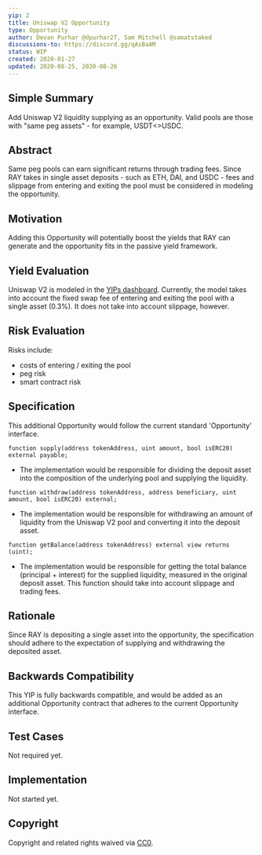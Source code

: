 ```yaml
---
yip: 2
title: Uniswap V2 Opportunity
type: Opportunity
author: Devan Purhar @dpurhar27, Sam Mitchell @samatstaked
discussions-to: https://discord.gg/qAsBaAM
status: WIP
created: 2020-01-27
updated: 2020-08-25, 2020-08-26
---
```


<!--You can leave these HTML comments in your merged YIP and delete the visible duplicate text guides, they will not appear and may be helpful to refer to if you edit it again. This is the suggested template for new YIPs. Note that an YIP number will be assigned by an editor. When opening a pull request to submit your YIP, please use an abbreviated title in the filename, `yip-draft_title_abbrev.md`. The title should be 44 characters or less.-->
## Simple Summary
<!--"If you can't explain it simply, you don't understand it well enough." Provide a simplified and layman-accessible explanation of the YIP.-->
Add Uniswap V2 liquidity supplying as an opportunity. Valid pools are those with "same peg assets" - for example, USDT<>USDC. 

## Abstract
<!--A short (~200 word) description of the technical issue being addressed.-->
Same peg pools can earn significant returns through trading fees. Since RAY takes in single asset deposits - such as ETH, DAI, and USDC - fees and slippage from entering and exiting the pool must be considered in modeling the opportunity. 

## Motivation
<!--The motivation is critical for YIPs that want to change the RAY protocol. It should clearly explain why the existing protocol specification is inadequate to address the problem that the YIP solves. YIP submissions without sufficient motivation may be rejected outright.-->
Adding this Opportunity will potentially boost the yields that RAY can generate and the opportunity fits in the passive yield framework. 

## Yield Evaluation
<!--The potential added value for extra yield generation. Historical data should be provided. The process used to evaluate the yield potential should be detailed here.-->
Uniswap V2 is modeled in the [YIPs dashboard](https://app.redash.io/staked/public/dashboards/djXVmljfvx4NkXIWSWP4tIhIaU71SGIu3bnZRXkS). Currently, the model takes into account the fixed swap fee of entering and exiting the pool with a single asset (0.3%). It does not take into account slippage, however.

## Risk Evaluation
<!--The potential or attached risk that should be considered for this proposal. Historical data should be provided. The process used to evaluate the risks should be detailed here.-->
Risks include:
- costs of entering / exiting the pool
- peg risk
- smart contract risk

## Specification
<!--The technical specification should describe the syntax and semantics of any new feature.-->
This additional Opportunity would follow the current standard 'Opportunity' interface.

`function supply(address tokenAddress, uint amount, bool isERC20) external payable;`
- The implementation would be responsible for dividing the deposit asset into the composition of the underlying pool and supplying the liquidity.

`function withdraw(address tokenAddress, address beneficiary, uint amount, bool isERC20) external;`
- The implementation would be responsible for withdrawing an amount of liquidity from the Uniswap V2 pool and converting it into the deposit asset.

`function getBalance(address tokenAddress) external view returns (uint);`
- The implementation would be responsible for getting the total balance (principal + interest) for the supplied liquidity, measured in the original deposit asset. This function should take into account slippage and trading fees.

## Rationale
<!--The rationale fleshes out the specification by describing what motivated the design and why particular design decisions were made. It should describe alternate designs that were considered and related work, e.g. how the feature is supported in other languages. The rationale may also provide evidence of consensus within the community, and should discuss important objections or concerns raised during discussion.-->
Since RAY is depositing a single asset into the opportunity, the specification should adhere to the expectation of supplying and withdrawing the deposited asset.

## Backwards Compatibility
<!--All YIPs that introduce backwards incompatibilities must include a section describing these incompatibilities and their severity. The YIP must explain how the author proposes to deal with these incompatibilities. YIP submissions without a sufficient backwards compatibility treatise may be rejected outright.-->
This YIP is fully backwards compatible, and would be added as an additional Opportunity contract that adheres to the current Opportunity interface.

## Test Cases
Not required yet.

## Implementation
<!--The implementations must be completed before any YIP is given status "Final", but it need not be completed before the YIP is accepted. While there is merit to the approach of reaching consensus on the specification and rationale before writing code, the principle of "rough consensus and running code" is still useful when it comes to resolving many discussions of API details.-->
Not started yet.

## Copyright
Copyright and related rights waived via [CC0](https://creativecommons.org/publicdomain/zero/1.0/).
